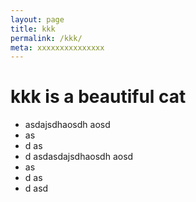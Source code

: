 ```yaml
---
layout: page
title: kkk
permalink: /kkk/
meta: xxxxxxxxxxxxxxx
---
```


# kkk is a beautiful cat
<ul>
<li>asdajsdhaosdh aosd </li>
<li>as</li>
<li>d as</li>
<li>d asdasdajsdhaosdh aosd </li>
<li>as</li>
<li>d as</li>
<li>d asd</li>
</ul>